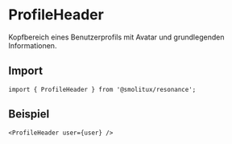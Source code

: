 # ProfileHeader

Kopfbereich eines Benutzerprofils mit Avatar und grundlegenden Informationen.

## Import
```tsx
import { ProfileHeader } from '@smolitux/resonance';
```

## Beispiel
```tsx
<ProfileHeader user={user} />
```
